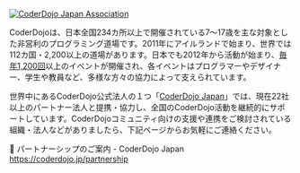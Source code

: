 [![CoderDojo Japan Association](https://i.gyazo.com/747a6a1aaa2330439546a6a20914a0d8.png)](https://coderdojo.jp/)

CoderDojoは、日本全国234カ所以上で開催されている7～17歳を主な対象とした非営利のプログラミング道場です。2011年にアイルランドで始まり、世界では112カ国・2,200以上の道場があります。日本でも2012年から活動が始まり、[毎年1,200回](https://coderdojo.jp/stats)以上のイベントが開催され、各イベントはプログラマーやデザイナー、学生や教員など、多様な方々の協力によって支えられています。

世界中にあるCoderDojo公式法人の１つ「[CoderDojo Japan](https://coderdojo.jp/)」では、現在22社以上のパートナー法人と提携・協力し、全国のCoderDojo活動を継続的にサポートしています。CoderDojoコミュニティ向けの支援や連携をご検討されている組織・法人などがありましたら、下記ページからお気軽にご連絡ください。

:handshake: パートナーシップのご案内 - CoderDojo Japan <br>
https://coderdojo.jp/partnership
